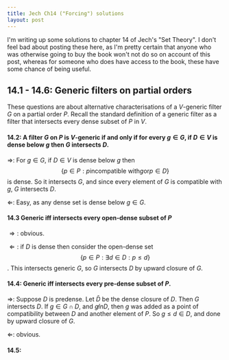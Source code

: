 ```yaml
---
title: Jech Ch14 ("Forcing") solutions
layout: post
---
```


<script type="text/x-mathjax-config"> MathJax.Hub.Config({ tex2jax: { inlineMath: [['$','$'], ['\\(','\\)']], processEscapes: true } }); </script> <script src="https://cdnjs.cloudflare.com/ajax/libs/mathjax/2.7.0/MathJax.js?config=TeX-AMS-MML_HTMLorMML" type="text/javascript"></script>

I'm writing up some solutions to chapter 14 of Jech's "Set Theory". I don't feel bad about posting these here, as I'm pretty certain that anyone who was otherwise going to buy the book won't not do so on account of this post, whereas for someone who does have access to the book, these have some chance of being useful.

## 14.1 - 14.6: Generic filters on partial orders

These questions are about alternative characterisations of a $V$-generic filter $G$ on a partial order $P$. Recall the standard definition of a generic filter as a filter that intersects every dense subset of $P$ in $V$.

#### 14.2: A filter $G$ on $P$ is $V$-generic if and only if for every $g \in G$, if $D \in V$ is dense below $g$ then $G$ intersects $D$.

$\Rightarrow$: For $g \in G$, if $D \in V$ is dense below $g$ then $$\{p \in P: p \textrm{incompatible with} g \textrm{or} p \in D\}$$ is dense. So it intersects $G$, and since every element of $G$ is compatible with $g$, $G$ intersects $D$.

$\Leftarrow$: Easy, as any dense set is dense below $g \in G$. 

#### 14.3 Generic iff intersects every open-dense subset of $P$

$\Rightarrow:$ obvious.

$\Leftarrow:$ if $D$ is dense then consider the open-dense set $$\{p \in P: \exists d \in D: p \leq d\}$$. This intersects generic $G$, so $G$ intersects $D$ by upward closure of $G$.

#### 14.4: Generic iff intersects every pre-dense subset of $P$.

$\Rightarrow$: Suppose $D$ is predense. Let $\bar{D}$ be the dense closure of $D$. Then $G$ intersects $D$. If $g \in G \cap D$, and $g \not in D$, then $g$ was added as a point of compatibility between $D$ and another element of $P$. So $g \leq d \in D$, and done by upward closure of $G$.

$\Leftarrow$: obvious.

#### 14.5: 